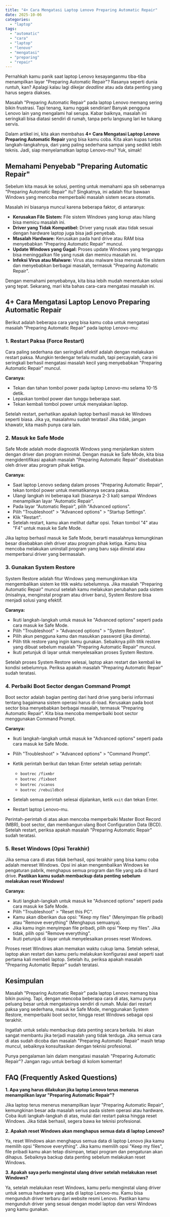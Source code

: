 ```yaml
---
title: "4+ Cara Mengatasi Laptop Lenovo Preparing Automatic Repair"
date: 2025-10-06
categories: 
  - "laptop"
tags: 
  - "automatic"
  - "cara"
  - "laptop"
  - "lenovo"
  - "mengatasi"
  - "preparing"
  - "repair"
---
```


Pernahkah kamu panik saat laptop Lenovo kesayanganmu tiba-tiba menampilkan layar "Preparing Automatic Repair"? Rasanya seperti dunia runtuh, kan? Apalagi kalau lagi dikejar _deadline_ atau ada data penting yang harus segera diakses.

Masalah "Preparing Automatic Repair" pada laptop Lenovo memang sering bikin frustrasi. Tapi tenang, kamu nggak sendirian! Banyak pengguna Lenovo lain yang mengalami hal serupa. Kabar baiknya, masalah ini seringkali bisa diatasi sendiri di rumah, tanpa perlu langsung lari ke tukang servis.

Dalam artikel ini, kita akan membahas **4+ Cara Mengatasi Laptop Lenovo Preparing Automatic Repair** yang bisa kamu coba. Kita akan kupas tuntas langkah-langkahnya, dari yang paling sederhana sampai yang sedikit lebih teknis. Jadi, siap menyelamatkan laptop Lenovo-mu? Yuk, simak!

## Memahami Penyebab "Preparing Automatic Repair"

Sebelum kita masuk ke solusi, penting untuk memahami apa sih sebenarnya "Preparing Automatic Repair" itu? Singkatnya, ini adalah fitur bawaan Windows yang mencoba memperbaiki masalah sistem secara otomatis.

Masalah ini biasanya muncul karena beberapa faktor, di antaranya:

- **Kerusakan File Sistem:** File sistem Windows yang korup atau hilang bisa memicu masalah ini.
- **Driver yang Tidak Kompatibel:** Driver yang rusak atau tidak sesuai dengan hardware laptop juga bisa jadi penyebab.
- **Masalah Hardware:** Kerusakan pada hard drive atau RAM bisa menyebabkan "Preparing Automatic Repair" muncul.
- **Update Windows yang Gagal:** Proses update Windows yang terganggu bisa meninggalkan file yang rusak dan memicu masalah ini.
- **Infeksi Virus atau Malware:** Virus atau malware bisa merusak file sistem dan menyebabkan berbagai masalah, termasuk "Preparing Automatic Repair".

Dengan memahami penyebabnya, kita bisa lebih mudah menentukan solusi yang tepat. Sekarang, mari kita bahas cara-cara mengatasi masalah ini.

## 4+ Cara Mengatasi Laptop Lenovo Preparing Automatic Repair

Berikut adalah beberapa cara yang bisa kamu coba untuk mengatasi masalah "Preparing Automatic Repair" pada laptop Lenovo-mu:

### 1\. Restart Paksa (Force Restart)

Cara paling sederhana dan seringkali efektif adalah dengan melakukan restart paksa. Mungkin terdengar terlalu mudah, tapi percayalah, cara ini seringkali berhasil mengatasi masalah kecil yang menyebabkan "Preparing Automatic Repair" muncul.

**Caranya:**

- Tekan dan tahan tombol power pada laptop Lenovo-mu selama 10-15 detik.
- Lepaskan tombol power dan tunggu beberapa saat.
- Tekan kembali tombol power untuk menyalakan laptop.

Setelah restart, perhatikan apakah laptop berhasil masuk ke Windows seperti biasa. Jika ya, masalahmu sudah teratasi! Jika tidak, jangan khawatir, kita masih punya cara lain.

### 2\. Masuk ke Safe Mode

Safe Mode adalah mode diagnostik Windows yang menjalankan sistem dengan driver dan program minimal. Dengan masuk ke Safe Mode, kita bisa mengidentifikasi apakah masalah "Preparing Automatic Repair" disebabkan oleh driver atau program pihak ketiga.

**Caranya:**

- Saat laptop Lenovo sedang dalam proses "Preparing Automatic Repair", tekan tombol power untuk mematikannya secara paksa.
- Ulangi langkah ini beberapa kali (biasanya 2-3 kali) sampai Windows menampilkan layar "Automatic Repair".
- Pada layar "Automatic Repair", pilih "Advanced options".
- Pilih "Troubleshoot" > "Advanced options" > "Startup Settings".
- Klik "Restart".
- Setelah restart, kamu akan melihat daftar opsi. Tekan tombol "4" atau "F4" untuk masuk ke Safe Mode.

Jika laptop berhasil masuk ke Safe Mode, berarti masalahnya kemungkinan besar disebabkan oleh driver atau program pihak ketiga. Kamu bisa mencoba melakukan uninstall program yang baru saja diinstal atau memperbarui driver yang bermasalah.

### 3\. Gunakan System Restore

System Restore adalah fitur Windows yang memungkinkan kita mengembalikan sistem ke titik waktu sebelumnya. Jika masalah "Preparing Automatic Repair" muncul setelah kamu melakukan perubahan pada sistem (misalnya, menginstal program atau driver baru), System Restore bisa menjadi solusi yang efektif.

**Caranya:**

- Ikuti langkah-langkah untuk masuk ke "Advanced options" seperti pada cara masuk ke Safe Mode.
- Pilih "Troubleshoot" > "Advanced options" > "System Restore".
- Pilih akun pengguna kamu dan masukkan password (jika diminta).
- Pilih titik restore yang ingin kamu gunakan. Sebaiknya pilih titik restore yang dibuat sebelum masalah "Preparing Automatic Repair" muncul.
- Ikuti petunjuk di layar untuk menyelesaikan proses System Restore.

Setelah proses System Restore selesai, laptop akan restart dan kembali ke kondisi sebelumnya. Periksa apakah masalah "Preparing Automatic Repair" sudah teratasi.

### 4\. Perbaiki Boot Sector dengan Command Prompt

Boot sector adalah bagian penting dari hard drive yang berisi informasi tentang bagaimana sistem operasi harus di-load. Kerusakan pada boot sector bisa menyebabkan berbagai masalah, termasuk "Preparing Automatic Repair". Kita bisa mencoba memperbaiki boot sector menggunakan Command Prompt.

**Caranya:**

- Ikuti langkah-langkah untuk masuk ke "Advanced options" seperti pada cara masuk ke Safe Mode.
- Pilih "Troubleshoot" > "Advanced options" > "Command Prompt".
- Ketik perintah berikut dan tekan Enter setelah setiap perintah:
    
    - `bootrec /fixmbr`
    - `bootrec /fixboot`
    - `bootrec /scanos`
    - `bootrec /rebuildbcd`
- Setelah semua perintah selesai dijalankan, ketik `exit` dan tekan Enter.
- Restart laptop Lenovo-mu.

Perintah-perintah di atas akan mencoba memperbaiki Master Boot Record (MBR), boot sector, dan membangun ulang Boot Configuration Data (BCD). Setelah restart, periksa apakah masalah "Preparing Automatic Repair" sudah teratasi.

### 5\. Reset Windows (Opsi Terakhir)

Jika semua cara di atas tidak berhasil, opsi terakhir yang bisa kamu coba adalah mereset Windows. Opsi ini akan mengembalikan Windows ke pengaturan pabrik, menghapus semua program dan file yang ada di hard drive. **Pastikan kamu sudah membackup data penting sebelum melakukan reset Windows!**

**Caranya:**

- Ikuti langkah-langkah untuk masuk ke "Advanced options" seperti pada cara masuk ke Safe Mode.
- Pilih "Troubleshoot" > "Reset this PC".
- Kamu akan diberikan dua opsi: "Keep my files" (Menyimpan file pribadi) atau "Remove everything" (Menghapus semuanya).
- Jika kamu ingin menyimpan file pribadi, pilih opsi "Keep my files". Jika tidak, pilih opsi "Remove everything".
- Ikuti petunjuk di layar untuk menyelesaikan proses reset Windows.

Proses reset Windows akan memakan waktu cukup lama. Setelah selesai, laptop akan restart dan kamu perlu melakukan konfigurasi awal seperti saat pertama kali membeli laptop. Setelah itu, periksa apakah masalah "Preparing Automatic Repair" sudah teratasi.

## Kesimpulan

Masalah "Preparing Automatic Repair" pada laptop Lenovo memang bisa bikin pusing. Tapi, dengan mencoba beberapa cara di atas, kamu punya peluang besar untuk mengatasinya sendiri di rumah. Mulai dari restart paksa yang sederhana, masuk ke Safe Mode, menggunakan System Restore, memperbaiki boot sector, hingga reset Windows sebagai opsi terakhir.

Ingatlah untuk selalu membackup data penting secara berkala. Ini akan sangat membantu jika terjadi masalah yang tidak terduga. Jika semua cara di atas sudah dicoba dan masalah "Preparing Automatic Repair" masih tetap muncul, sebaiknya konsultasikan dengan teknisi profesional.

Punya pengalaman lain dalam mengatasi masalah "Preparing Automatic Repair"? Jangan ragu untuk berbagi di kolom komentar!

## FAQ (Frequently Asked Questions)

**1\. Apa yang harus dilakukan jika laptop Lenovo terus menerus menampilkan layar "Preparing Automatic Repair"?**

Jika laptop terus menerus menampilkan layar "Preparing Automatic Repair", kemungkinan besar ada masalah serius pada sistem operasi atau hardware. Coba ikuti langkah-langkah di atas, mulai dari restart paksa hingga reset Windows. Jika tidak berhasil, segera bawa ke teknisi profesional.

**2\. Apakah reset Windows akan menghapus semua data di laptop Lenovo?**

Ya, reset Windows akan menghapus semua data di laptop Lenovo jika kamu memilih opsi "Remove everything". Jika kamu memilih opsi "Keep my files", file pribadi kamu akan tetap disimpan, tetapi program dan pengaturan akan dihapus. Sebaiknya backup data penting sebelum melakukan reset Windows.

**3\. Apakah saya perlu menginstal ulang driver setelah melakukan reset Windows?**

Ya, setelah melakukan reset Windows, kamu perlu menginstal ulang driver untuk semua hardware yang ada di laptop Lenovo-mu. Kamu bisa mengunduh driver terbaru dari website resmi Lenovo. Pastikan kamu mengunduh driver yang sesuai dengan model laptop dan versi Windows yang kamu gunakan.
